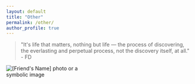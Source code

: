 ```yaml
---
layout: default
title: "Other"
permalink: /other/
author_profile: true
---
```


<div class="content-center">
  <div class="quote-container">
    <div class="quote">
      <blockquote>
        <p>
          "It's life that matters, nothing but life — the process of discovering, the everlasting and perpetual process, not the discovery itself, at all." - FD
        </p>
      </blockquote>
    </div>
  </div>  



  <div class="image-container">
    <img src="https://gabrieleletta97.github.io/images/idiotic.jpeg" alt="[Friend's Name] photo or a symbolic image" style="max-width: 50%; height: auto;">
  </div>
</div>
